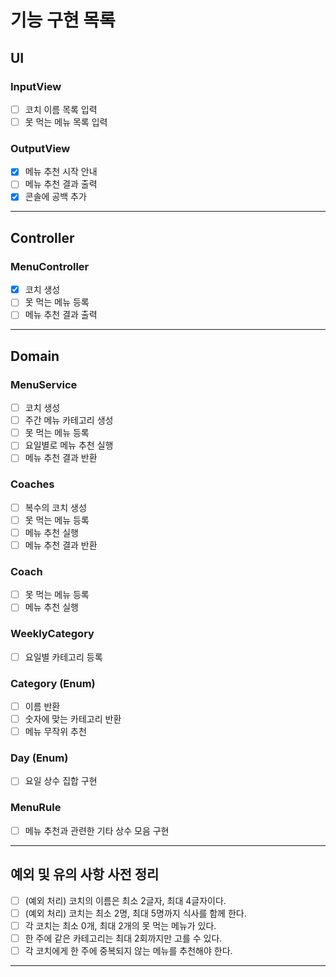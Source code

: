 # 기능 구현 목록

## UI
### InputView
- [ ] 코치 이름 목록 입력
- [ ] 못 먹는 메뉴 목록 입력

### OutputView
- [x] 메뉴 추천 시작 안내
- [ ] 메뉴 추천 결과 출력
- [x] 콘솔에 공백 추가
---

## Controller
### MenuController
- [x] 코치 생성
- [ ] 못 먹는 메뉴 등록
- [ ] 메뉴 추천 결과 출력
---

## Domain
### MenuService
- [ ] 코치 생성
- [ ] 주간 메뉴 카테고리 생성
- [ ] 못 먹는 메뉴 등록
- [ ] 요일별로 메뉴 추천 실행
- [ ] 메뉴 추천 결과 반환

### Coaches
- [ ] 복수의 코치 생성
- [ ] 못 먹는 메뉴 등록
- [ ] 메뉴 추천 실행
- [ ] 메뉴 추천 결과 반환

### Coach
- [ ] 못 먹는 메뉴 등록
- [ ] 메뉴 추천 실행

### WeeklyCategory
- [ ] 요일별 카테고리 등록

### Category (Enum)
- [ ] 이름 반환
- [ ] 숫자에 맞는 카테고리 반환
- [ ] 메뉴 무작위 추천

### Day (Enum)
- [ ] 요일 상수 집합 구현

### MenuRule
- [ ] 메뉴 추천과 관련한 기타 상수 모음 구현
---

## 예외 및 유의 사항 사전 정리
- [ ] (예외 처리) 코치의 이름은 최소 2글자, 최대 4글자이다.
- [ ] (예외 처리) 코치는 최소 2명, 최대 5명까지 식사를 함께 한다.
- [ ] 각 코치는 최소 0개, 최대 2개의 못 먹는 메뉴가 있다.
- [ ] 한 주에 같은 카테고리는 최대 2회까지만 고를 수 있다.
- [ ] 각 코치에게 한 주에 중복되지 않는 메뉴를 추천해야 한다.
---